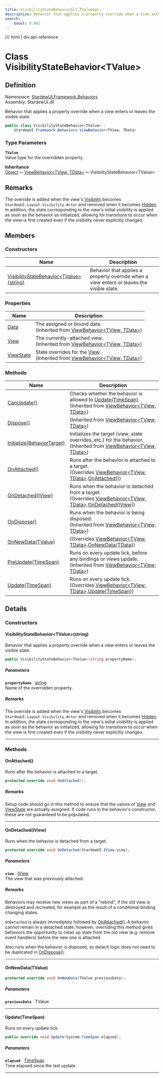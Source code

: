 ```yaml
---
title: VisibilityStateBehavior&lt;TValue&gt;
description: Behavior that applies a property override when a view enters or leaves the visible state.
search:
    boost: 0.002
---
```


<link rel="stylesheet" href="/StardewUI/stylesheets/reference.css" />

/// html | div.api-reference

# Class VisibilityStateBehavior&lt;TValue&gt;

## Definition

<div class="api-definition" markdown>

Namespace: [StardewUI.Framework.Behaviors](index.md)  
Assembly: StardewUI.dll  

</div>

Behavior that applies a property override when a view enters or leaves the visible state.

```cs
public class VisibilityStateBehavior<TValue> : 
    StardewUI.Framework.Behaviors.ViewBehavior<TView, TData>
```

### Type Parameters

**`TValue`**  
Value type for the overridden property.


**Inheritance**  
[Object](https://learn.microsoft.com/en-us/dotnet/api/system.object) ⇦ [ViewBehavior&lt;TView, TData&gt;](viewbehavior-2.md) ⇦ VisibilityStateBehavior&lt;TValue&gt;

## Remarks

The override is added when the view's [Visibility](../../iview.md#visibility) becomes `StardewUI.Layout.Visibility.#ctor` and removed when it becomes [Hidden](../../layout/visibility.md#hidden). In addition, the state corresponding to the view's initial visibility is applied as soon as the behavior as initialized, allowing for transitions to occur when the view is first created even if the visibility never explicitly changes.

## Members

### Constructors

 | Name | Description |
| --- | --- |
| [VisibilityStateBehavior&lt;TValue&gt;(string)](#visibilitystatebehaviortvaluestring) | Behavior that applies a property override when a view enters or leaves the visible state. | 

### Properties

 | Name | Description |
| --- | --- |
| [Data](viewbehavior-2.md#data) | The assigned or bound data.<br><span class="muted" markdown>(Inherited from [ViewBehavior&lt;TView, TData&gt;](viewbehavior-2.md))</span> | 
| [View](viewbehavior-2.md#view) | The currently-attached view.<br><span class="muted" markdown>(Inherited from [ViewBehavior&lt;TView, TData&gt;](viewbehavior-2.md))</span> | 
| [ViewState](viewbehavior-2.md#viewstate) | State overrides for the [View](viewbehavior-2.md#view).<br><span class="muted" markdown>(Inherited from [ViewBehavior&lt;TView, TData&gt;](viewbehavior-2.md))</span> | 

### Methods

 | Name | Description |
| --- | --- |
| [CanUpdate()](viewbehavior-2.md#canupdate) | Checks whether the behavior is allowed to [Update(TimeSpan)](iviewbehavior.md#updatetimespan).<br><span class="muted" markdown>(Inherited from [ViewBehavior&lt;TView, TData&gt;](viewbehavior-2.md))</span> | 
| [Dispose()](viewbehavior-2.md#dispose) | <span class="muted" markdown>(Inherited from [ViewBehavior&lt;TView, TData&gt;](viewbehavior-2.md))</span> | 
| [Initialize(BehaviorTarget)](viewbehavior-2.md#initializebehaviortarget) | Initializes the target (view, state overrides, etc.) for the behavior.<br><span class="muted" markdown>(Inherited from [ViewBehavior&lt;TView, TData&gt;](viewbehavior-2.md))</span> | 
| [OnAttached()](#onattached) | Runs after the behavior is attached to a target.<br><span class="muted" markdown>(Overrides [ViewBehavior&lt;TView, TData&gt;](viewbehavior-2.md).[OnAttached()](viewbehavior-2.md#onattached))</span> | 
| [OnDetached(IView)](#ondetachediview) | Runs when the behavior is detached from a target.<br><span class="muted" markdown>(Overrides [ViewBehavior&lt;TView, TData&gt;](viewbehavior-2.md).[OnDetached(IView)](viewbehavior-2.md#ondetachediview))</span> | 
| [OnDispose()](viewbehavior-2.md#ondispose) | Runs when the behavior is being disposed.<br><span class="muted" markdown>(Inherited from [ViewBehavior&lt;TView, TData&gt;](viewbehavior-2.md))</span> | 
| [OnNewData(TValue)](#onnewdatatvalue) | <span class="muted" markdown>(Overrides [ViewBehavior&lt;TView, TData&gt;](viewbehavior-2.md).[OnNewData(TData)](viewbehavior-2.md#onnewdatatdata))</span> | 
| [PreUpdate(TimeSpan)](viewbehavior-2.md#preupdatetimespan) | Runs on every update tick, before any bindings or views update.<br><span class="muted" markdown>(Inherited from [ViewBehavior&lt;TView, TData&gt;](viewbehavior-2.md))</span> | 
| [Update(TimeSpan)](#updatetimespan) | Runs on every update tick.<br><span class="muted" markdown>(Overrides [ViewBehavior&lt;TView, TData&gt;](viewbehavior-2.md).[Update(TimeSpan)](viewbehavior-2.md#updatetimespan))</span> | 

## Details

### Constructors

#### VisibilityStateBehavior&lt;TValue&gt;(string)

Behavior that applies a property override when a view enters or leaves the visible state.

```cs
public VisibilityStateBehavior<TValue>(string propertyName);
```

##### Parameters

**`propertyName`** &nbsp; [string](https://learn.microsoft.com/en-us/dotnet/api/system.string)  
Name of the overridden property.

##### Remarks

The override is added when the view's [Visibility](../../iview.md#visibility) becomes `StardewUI.Layout.Visibility.#ctor` and removed when it becomes [Hidden](../../layout/visibility.md#hidden). In addition, the state corresponding to the view's initial visibility is applied as soon as the behavior as initialized, allowing for transitions to occur when the view is first created even if the visibility never explicitly changes.

-----

### Methods

#### OnAttached()

Runs after the behavior is attached to a target.

```cs
protected override void OnAttached();
```

##### Remarks

Setup code should go in this method to ensure that the values of [View](viewbehavior-2.md#view) and [ViewState](viewbehavior-2.md#viewstate) are actually assigned. If code runs in the behavior's constructor, these are not guaranteed to be populated.

-----

#### OnDetached(IView)

Runs when the behavior is detached from a target.

```cs
protected override void OnDetached(StardewUI.IView view);
```

##### Parameters

**`view`** &nbsp; [IView](../../iview.md)  
The view that was previously attached.

##### Remarks

Behaviors may receive new views as part of a "rebind", if the old view is destroyed and recreated, for example as the result of a conditional binding changing states. 

`OnDetached` is always immediately followed by [OnAttached()](viewbehavior-2.md#onattached). A behavior cannot remain in a detached state; however, overriding this method gives behaviors the opportunity to clean up state from the old view (e.g. remove event handlers) before the new one is attached. 

 Also runs when the behavior is disposed, so detach logic does not need to be duplicated in [OnDispose()](viewbehavior-2.md#ondispose).

-----

#### OnNewData(TValue)



```cs
protected override void OnNewData(TValue previousData);
```

##### Parameters

**`previousData`** &nbsp; TValue

-----

#### Update(TimeSpan)

Runs on every update tick.

```cs
public override void Update(System.TimeSpan elapsed);
```

##### Parameters

**`elapsed`** &nbsp; [TimeSpan](https://learn.microsoft.com/en-us/dotnet/api/system.timespan)  
Time elapsed since the last update.

-----

